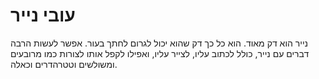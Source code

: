 # עובי נייר

נייר הוא דק מאוד. הוא כל כך דק שהוא יכול לגרום לחתך בעור. אפשר לעשות הרבה דברים
עם נייר, כולל לכתוב עליו, לצייר עליו, ואפילו לקפל אותו לצורות כמו מרובעים
ומשולשים וטטרהדרים וכאלה.
